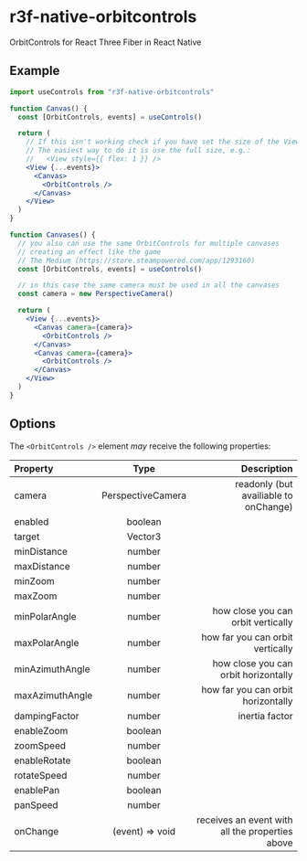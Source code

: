 # r3f-native-orbitcontrols

OrbitControls for React Three Fiber in React Native

## Example

```jsx
import useControls from "r3f-native-orbitcontrols"

function Canvas() {
  const [OrbitControls, events] = useControls()

  return (
    // If this isn't working check if you have set the size of the View.
    // The easiest way to do it is use the full size, e.g.:
    //   <View style={{ flex: 1 }} />
    <View {...events}>
      <Canvas>
        <OrbitControls />
      </Canvas>
    </View>
  )
}

function Canvases() {
  // you also can use the same OrbitControls for multiple canvases
  // creating an effect like the game
  // The Medium (https://store.steampowered.com/app/1293160)
  const [OrbitControls, events] = useControls()

  // in this case the same camera must be used in all the canvases
  const camera = new PerspectiveCamera()

  return (
    <View {...events}>
      <Canvas camera={camera}>
        <OrbitControls />
      </Canvas>
      <Canvas camera={camera}>
        <OrbitControls />
      </Canvas>
    </View>
  )
}
```

## Options

The `<OrbitControls />` element _may_ receive the following properties:

| Property        |       Type        |                                     Description |
| :-------------- | :---------------: | ----------------------------------------------: |
| camera          | PerspectiveCamera |           readonly (but availiable to onChange) |
| enabled         |      boolean      |                                                 |
| target          |      Vector3      |                                                 |
| minDistance     |      number       |                                                 |
| maxDistance     |      number       |                                                 |
| minZoom         |      number       |                                                 |
| maxZoom         |      number       |                                                 |
| minPolarAngle   |      number       |              how close you can orbit vertically |
| maxPolarAngle   |      number       |                how far you can orbit vertically |
| minAzimuthAngle |      number       |            how close you can orbit horizontally |
| maxAzimuthAngle |      number       |              how far you can orbit horizontally |
| dampingFactor   |      number       |                                  inertia factor |
| enableZoom      |      boolean      |                                                 |
| zoomSpeed       |      number       |                                                 |
| enableRotate    |      boolean      |                                                 |
| rotateSpeed     |      number       |                                                 |
| enablePan       |      boolean      |                                                 |
| panSpeed        |      number       |                                                 |
| onChange        |  (event) => void  | receives an event with all the properties above |
